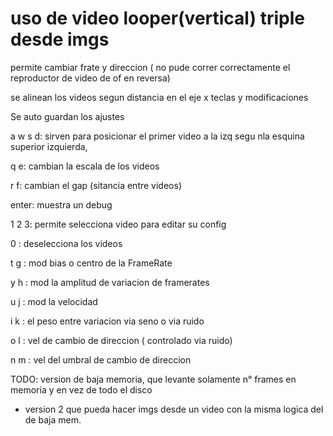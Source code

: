 
# uso de video looper(vertical) triple desde imgs 

permite cambiar frate y direccion ( no pude correr correctamente el reproductor de video de of en reversa)

se alinean los videos segun distancia en el eje x
teclas y modificaciones

Se auto guardan los ajustes

a w s d: sirven para posicionar el primer video a la izq segu nla esquina superior izquierda,

q e: cambian la escala de los videos

r f: cambian el gap (sitancia entre videos)

enter: muestra un debug 

1 2 3: permite selecciona video para editar su config

0 : deselecciona los videos

t g : mod bias o centro de la FrameRate

y h : mod la amplitud de variacion de framerates

u j : mod la velocidad

i k : el peso entre variacion via seno o via ruido

o l : vel de cambio de direccion ( controlado via ruido)

n m : vel del umbral de cambio de direccion 

TODO: version de baja memoria, que levante solamente n° frames en memoria y en vez de todo el disco
* version 2 que pueda hacer imgs desde un video con la misma logica del de baja mem.